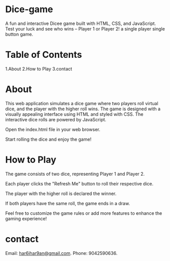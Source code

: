 # Dice-game
A fun and interactive Dicee game built with HTML, CSS, and JavaScript. Test your luck and see who wins – Player 1 or Player 2!
a single player single button game.

# Table of Contents

1.About
2.How to Play
3.contact

# About

This web application simulates a dice game where two players roll virtual dice, and the player with the higher roll wins.
The game is designed with a visually appealing interface using HTML and styled with CSS. The interactive dice rolls are powered by JavaScript.

Open the index.html file in your web browser.

Start rolling the dice and enjoy the game!

# How to Play

The game consists of two dice, representing Player 1 and Player 2.

Each player clicks the "Refresh Me" button to roll their respective dice.

The player with the higher roll is declared the winner.

If both players have the same roll, the game ends in a draw.

Feel free to customize the game rules or add more features to enhance the gaming experience!

# contact
Email: har6ihar9an@gmail.com.
Phone: 9042590636.


